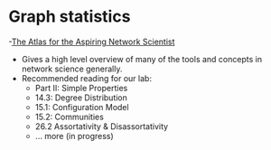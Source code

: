 # Graph statistics 

-[The Atlas for the Aspiring Network Scientist](https://arxiv.org/abs/2101.00863)
  - Gives a high level overview of many of the tools and concepts in network science generally.
  - Recommended reading for our lab: 
    - Part II: Simple Properties
    - 14.3: Degree Distribution
    - 15.1: Configuration Model
    - 15.2: Communities
    - 26.2 Assortativity & Disassortativity
    - ... more (in progress)
